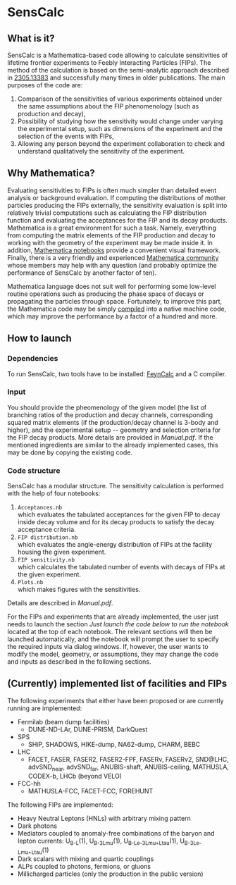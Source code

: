 # SensCalc

## What is it?

SensCalc is a Mathematica-based code allowing to calculate sensitivities of lifetime frontier experiments to Feebly Interacting Particles (FIPs). The method of the calculation is based on the semi-analytic approach described in [2305.13383](https://arxiv.org/abs/2305.13383) and successfully many times in older publications. The main purposes of the code are:

1. Comparison of the sensitivities of various experiments obtained under the same assumptions about the FIP phenomenology (such as production and decay),
2. Possibility of studying how the sensitivity would change under varying the experimental setup, such as dimensions of the experiment and the selection of the events with FIPs,
3. Allowing any person beyond the experiment collaboration to check and understand qualitatively the sensitivity of the experiment.

## Why Mathematica?

Evaluating sensitivities to FIPs is often much simpler than detailed event analysis or background evaluation. If computing the distributions of mother particles producing the FIPs externally, the sensitivity evaluation is split into relatively trivial computations such as calculating the FIP distribution function and evaluating the acceptances for the FIP and its decay products. Mathematica is a great environment for such a task. Namely, everything from computing the matrix elements of the FIP production and decay to working with the geometry of the experiment may be made inside it. In addition, [Mathematica notebooks](https://www.wolfram.com/notebooks/) provide a convenient visual framework. Finally, there is a very friendly and experienced [Mathematica community](https://mathematica.stackexchange.com/) whose members may help with any question (and probably optimize the performance of SensCalc by another factor of ten).


Mathematica language does not suit well for performing some low-level routine operations such as producing the phase space of decays or propagating the particles through space. Fortunately, to improve this part, the Mathematica code may be simply [compiled](https://reference.wolfram.com/language/Compile/tutorial/Efficiency.html#9770950728) into a native machine code, which may improve the performance by a factor of a hundred and more. 


## How to launch

### Dependencies

To run SensCalc, two tools have to be installed: [FeynCalc](https://feyncalc.github.io/) and a C compiler. 

### Input

You should provide the pheomenology of the given model (the list of branching ratios of the production and decay channels, corresponding squared matrix elements (if the production/decay channel is 3-body and higher), and the experimental setup -- geometry and selection criteria for the FIP decay products. More details are provided in *Manual.pdf*. If the mentioned ingredients are similar to the already implemented cases, this may be done by copying the existing code.

### Code structure

SensCalc has a modular structure. The sensitivity calculation is performed with the help of four notebooks:

1. <dt><code>Acceptances.nb</code></dt> which evaluates the tabulated acceptances for the given FIP to decay inside decay volume and for its decay products to satisfy the decay acceptance criteria.

2. <dt><code>FIP distribution.nb</code></dt> which evaluates the angle-energy distribution of FIPs at the facility housing the given experiment.

3. <dt><code>FIP sensitivity.nb</code></dt> which calculates the tabulated number of events with decays of FIPs at the given experiment.

4. <dt><code>Plots.nb</code></dt> which makes figures with the sensitivities.

Details are described in *Manual.pdf*.

For the FIPs and experiments that are already implemented, the user just needs to launch the section *Just launch the code below to run the notebook* located at the top of each notebook. The relevant sections will then be launched automatically, and the notebook will prompt the user to specify the required inputs via dialog windows. If, however, the user wants to modify the model, geometry, or assumptions, they may change the code and inputs as described in the following sections.


## (Currently) implemented list of facilities and FIPs

The following experiments that either have been proposed or are currently running are implemented:

* Fermilab (beam dump facilities)
  - DUNE-ND-LAr, DUNE-PRISM, DarkQuest
* SPS
  - SHiP, SHADOWS, HIKE-dump, NA62-dump, CHARM, BEBC
* LHC
  - FACET, FASER, FASER2, FASER2-FPF, FASERν, FASERν2, SND@LHC, advSND<sub>near</sub>, advSND<sub>far</sub>, ANUBIS-shaft, ANUBIS-ceiling, MATHUSLA, CODEX-b, LHCb (beyond VELO)
* FCC-hh 
  - MATHUSLA-FCC, FACET-FCC, FOREHUNT

The following FIPs are implemented:

* Heavy Neutral Leptons (HNLs) with arbitrary mixing pattern
* Dark photons
* Mediators coupled to anomaly-free combinations of the baryon and lepton currents: U<sub>B-L</sub>(1), U<sub>B-3Lmu</sub>(1), U<sub>B-Le-3Lmu+Ltau</sub>(1), U<sub>B-3Le-Lmu+Ltau</sub>(1)
* Dark scalars with mixing and quartic couplings
* ALPs coupled to photons, fermions, or gluons
* Millicharged particles (only the production in the public version)


